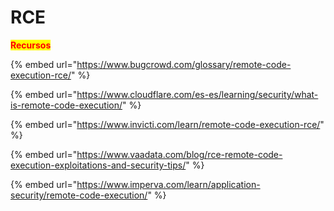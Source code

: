 # RCE





<mark style="color:red;">**Recursos**</mark>

{% embed url="https://www.bugcrowd.com/glossary/remote-code-execution-rce/" %}

{% embed url="https://www.cloudflare.com/es-es/learning/security/what-is-remote-code-execution/" %}

{% embed url="https://www.invicti.com/learn/remote-code-execution-rce/" %}

{% embed url="https://www.vaadata.com/blog/rce-remote-code-execution-exploitations-and-security-tips/" %}

{% embed url="https://www.imperva.com/learn/application-security/remote-code-execution/" %}
